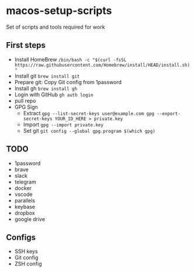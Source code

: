 # macos-setup-scripts
Set of scripts and tools required for work
## First steps
- Install HomeBrew `/bin/bash -c "$(curl -fsSL https://raw.githubusercontent.com/Homebrew/install/HEAD/install.sh)"`
- Install git `brew install git`
- Prepare git: Copy Git config from 1password
- Install gh `brew install gh`
- Login with GitHub `gh auth login`
- pull repo
- GPG Sign
  - Extract ```gpg --list-secret-keys user@example.com gpg --export-secret-keys YOUR_ID_HERE > private.key```
  - Import ``` gpg --import private.key ```
  - Set git ```git config --global gpg.program $(which gpg)```

## TODO
- 1password
- brave
- slack
- telegram
- docker
- vscode
- parallels
- keybase
- dropbox
- google drive

## Configs
- SSH keys
- Git config
- ZSH config
